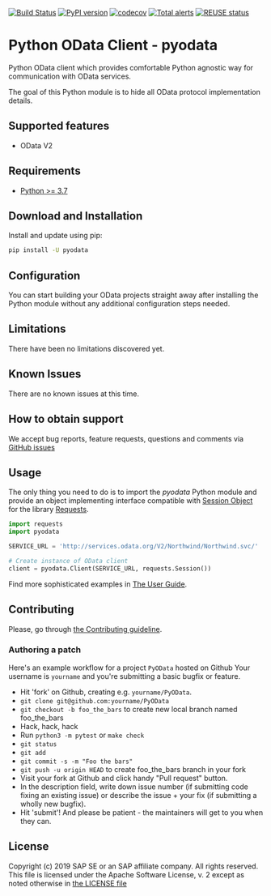 [![Build Status](https://travis-ci.com/SAP/python-pyodata.svg?branch=master)](https://travis-ci.com/SAP/python-pyodata)
[![PyPI version](https://badge.fury.io/py/pyodata.svg)](https://badge.fury.io/py/pyodata)
[![codecov](https://codecov.io/gh/SAP/python-pyodata/branch/master/graph/badge.svg)](https://codecov.io/gh/SAP/python-pyodata)
[![Total alerts](https://img.shields.io/lgtm/alerts/g/SAP/python-pyodata.svg?logo=lgtm&logoWidth=18)](https://lgtm.com/projects/g/SAP/python-pyodata/alerts/)
[![REUSE status](https://api.reuse.software/badge/github.com/SAP/python-pyodata)](https://api.reuse.software/info/github.com/SAP/python-pyodata)

# Python OData Client - pyodata

Python OData client which provides comfortable Python agnostic
way for communication with OData services.

The goal of this Python module is to hide all OData protocol implementation
details.

## Supported features

- OData V2

## Requirements

- [Python >= 3.7](https://www.python.org/downloads/)

## Download and Installation

Install and update using pip:

```bash
pip install -U pyodata
```

## Configuration

You can start building your OData projects straight away after installing the
Python module without any additional configuration steps needed.

## Limitations

There have been no limitations discovered yet.

## Known Issues

There are no known issues at this time.

## How to obtain support

We accept bug reports, feature requests, questions and comments via [GitHub issues](https://github.com/SAP/python-pyodata/issues)

## Usage

The only thing you need to do is to import the _pyodata_ Python module and
provide an object implementing interface compatible with [Session Object](https://2.python-requests.org/en/master/user/advanced/#session-objects)
for the library [Requests](https://2.python-requests.org/en/master/).

```python
import requests
import pyodata

SERVICE_URL = 'http://services.odata.org/V2/Northwind/Northwind.svc/'

# Create instance of OData client
client = pyodata.Client(SERVICE_URL, requests.Session())
```

Find more sophisticated examples in [The User Guide](docs/usage/README.md).

## Contributing

Please, go through [the Contributing guideline](CONTRIBUTING.md).

### Authoring a patch

Here's an example workflow for a project `PyOData` hosted on Github
Your username is `yourname` and you're submitting a basic bugfix or feature.

* Hit 'fork' on Github, creating e.g. `yourname/PyOData`.
* `git clone git@github.com:yourname/PyOData`
* `git checkout -b foo_the_bars` to create new local branch named foo_the_bars
* Hack, hack, hack
* Run `python3 -m pytest` or `make check`
* `git status`
* `git add`
* `git commit -s -m "Foo the bars"`
* `git push -u origin HEAD` to create foo_the_bars branch in your fork
* Visit your fork at Github and click handy "Pull request" button.
* In the description field, write down issue number (if submitting code fixing
  an existing issue) or describe the issue + your fix (if submitting a wholly
  new bugfix).
* Hit 'submit'! And please be patient - the maintainers will get to you when
  they can.

## License

Copyright (c) 2019 SAP SE or an SAP affiliate company. All rights reserved.
This file is licensed under the Apache Software License, v. 2 except as noted
otherwise in [the LICENSE file](LICENSE)
